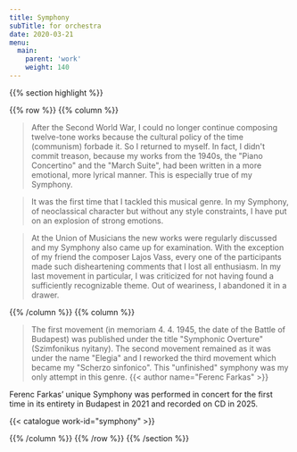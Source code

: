 ```yaml
---
title: Symphony
subTitle: for orchestra
date: 2020-03-21
menu:
  main:
    parent: 'work'
    weight: 140
---
```


{{% section highlight %}}

{{% row %}}
{{% column %}}

> After the Second World War, I could no longer continue composing twelve-tone works because the cultural policy of the time 
> (communism) forbade it. So I returned to myself. In fact, I didn't commit treason, because my works from the 1940s, the "Piano 
> Concertino" and the "March Suite", had been written in a more emotional, more lyrical manner. This is especially true of my 
> Symphony.

> It was the first time that I tackled this musical genre. In my Symphony, of neoclassical character but without any style 
> constraints, I have put on an explosion of strong emotions.

> At the Union of Musicians the new works were regularly discussed and my Symphony also came up for examination. With the 
> exception of my friend the composer Lajos Vass, every one of the participants made such disheartening comments that I lost all 
> enthusiasm. In my last movement in particular, I was criticized for not having found a sufficiently recognizable theme. Out of 
> weariness, I abandoned it in a drawer. 

{{% /column %}}
{{% column %}}

> The first movement (in memoriam 4. 4. 1945, the date of the Battle of Budapest) was published under the title "Symphonic 
> Overture" (Szimfonikus nyitany). The second movement remained as it was under the name "Elegia" and I reworked the third 
> movement which became my "Scherzo sinfonico". This "unfinished" symphony was my only attempt in this genre.
> {{< author name="Ferenc Farkas" >}}

Ferenc Farkas’ unique Symphony was performed in concert for the first time in its entirety in Budapest in 2021 and recorded on CD in 2025.

{{< catalogue work-id="symphony" >}}

{{% /column %}}
{{% /row %}}
{{% /section %}}